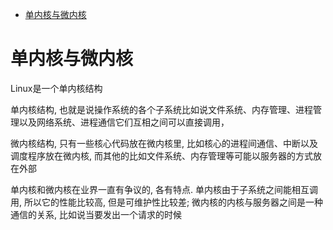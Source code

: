 
<!-- @import "[TOC]" {cmd="toc" depthFrom=1 depthTo=6 orderedList=false} -->

<!-- code_chunk_output -->

- [单内核与微内核](#单内核与微内核)

<!-- /code_chunk_output -->

# 单内核与微内核

Linux是一个单内核结构

单内核结构, 也就是说操作系统的各个子系统比如说文件系统、内存管理、进程管理以及网络系统、进程通信它们互相之间可以直接调用， 

微内核结构, 只有一些核心代码放在微内核里, 比如核心的进程间通信、中断以及调度程序放在微内核, 而其他的比如文件系统、内存管理等可能以服务器的方式放在外部

单内核和微内核在业界一直有争议的, 各有特点. 单内核由于子系统之间能相互调用, 所以它的性能比较高, 但是可维护性比较差; 微内核的内核与服务器之间是一种通信的关系, 比如说当要发出一个请求的时候